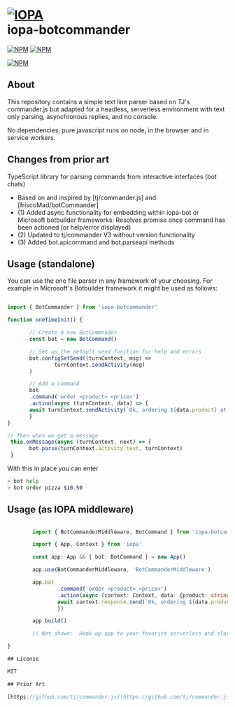 # [![IOPA](http://iopa.io/iopa.png)](http://iopa.io)<br> iopa-botcommander

[![NPM](https://img.shields.io/badge/iopa-certified-99cc33.svg?style=flat-square)](http://iopa.io/)
[![NPM](https://img.shields.io/badge/iopa-bot%20framework-F67482.svg?style=flat-square)](http://iopa.io/)

[![NPM](https://nodei.co/npm/iopa-botcommander.png?downloads=true)](https://nodei.co/npm/iopa-botcommander/)

## About

This repository contains a simple text line parser based on TJ's commander.js but adapted for a headless, serverless environment with text only parsing, asynchronous replies, and no console.

No dependencies, pure javascript runs on node, in the browser and in service workers.

## Changes from prior art

TypeScript library for parsing commands from interactive interfaces (bot chats)

-   Based on and inspired by [tj/commander.js] and [friscoMad/botCommander]
-   (1) Added async functionality for embedding within iopa-bot or Microsoft botbuilder frameworks:
    Resolves promise once command has been actioned (or help/error displayed)
-   (2) Updated to tj/commander V3 without version functionality
-   (3) Added bot.apicommand and bot.parseapi methods

## Usage (standalone)

You can use the one file parser in any framework of your choosing. For example in Microsoft's Botbuilder
framework it might be used as follows:

```ts

import { BotCommander } from 'iopa-botcommander'

function oneTimeInit() {

       // Create a new BotCommnader
       const bot = new BotCommand()

       // Set up the default send function for help and errors
       bot.configSetSend((turnContext, msg) =>
               turnContext.sendActivity(msg)
       )

       // Add a command
       bot
       .command('order <product> <price>')
       .action(async (turnContext, data) => {
       await turnContext.sendActivity(`Ok, ordering ${data.product} at price ${data.price}`)
       }
}

// Then when we get a message
 this.onMessage(async (turnContext, next) => {
       bot.parse(turnContext.activity.text, turnContext)
 }
```

With this in place you can enter

```bash
> bot help
> bot order pizza $10.50
```

## Usage (as IOPA middleware)

```ts

        import { BotCommanderMiddleware, BotCommand } from 'iopa-botcommander'

        import { App, Context } from 'iopa'

        const app: App && { bot: BotCommand } = new App()

        app.use(BotCommanderMiddleware, 'BotCommanderMiddleware')

        app.bot
                .command('order <product> <price>')
                .action(async (context: Context, data: {product: string, price: string}) => {
                await context.response.send(`Ok, ordering ${data.product} at price ${data.price}`)
                })

        app.build()

        // Not shown:  Hook up app to your favorite serverless and slack/msteams environment

}

## License

MIT

## Prior Art

[https://github.com/tj/commander.js](https://github.com/tj/commander.js)
```
